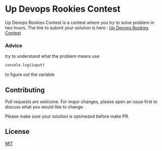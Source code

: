 # Up Devops Rookies Contest

Up Devops Rookies Contest is a contest where you try to solve problem in two hours.
The link to submit your solution is here : 
[Up Devops Rookies Contest](https://www.hackerrank.com/contests/agm-55fa5654d/challenges)

### Advice

try to understand what the problem means
use 
```bash
console.log(input)
```
to figure out the variable



## Contributing
Pull requests are welcome. For major changes, please open an issue first to discuss what you would like to change.

Please make sure your solution is optimezed before make PR.

## License
[MIT](https://choosealicense.com/licenses/mit/)